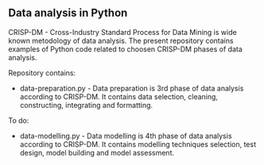 ## Data analysis in Python

CRISP-DM - Cross-Industry Standard Process for Data Mining is wide known metodology of data analysis. The present repository contains examples of Python code related to choosen CRISP-DM phases of data analysis. 

Repository contains:

* data-preparation.py - Data preparation is 3rd phase of data analysis according to CRISP-DM. It contains data selection, cleaning, constructing, integrating and formatting.


To do:

* data-modelling.py - Data modelling is 4th phase of data analysis according to CRISP-DM. It contains modelling techniques selection, test design, model building and model assessment.